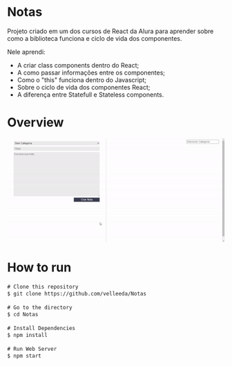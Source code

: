 # Notas

Projeto criado em um dos cursos de React da Alura para aprender sobre como a biblioteca funciona e ciclo de vida dos componentes. <br />

Nele aprendi: <br />

- A criar class components dentro do React;
- A como passar informações entre os componentes;
- Como o "this" funciona dentro do Javascript;
- Sobre o ciclo de vida dos componentes React;
- A diferença entre Statefull e Stateless components.

# Overview

![](./public/gifs/default.gif)

# How to run

```
# Clone this repository
$ git clone https://github.com/velleeda/Notas

# Go to the directory
$ cd Notas

# Install Dependencies
$ npm install

# Run Web Server
$ npm start
```
